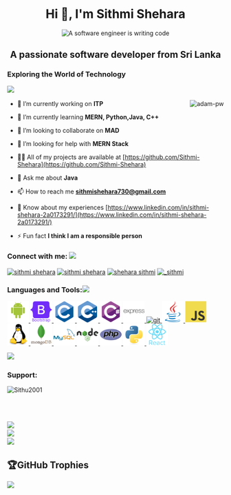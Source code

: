   <h1 align="center">Hi 👋, I'm Sithmi Shehara</h1> 

<p align="center"><img src="https://raw.githubusercontent.com/royrustdev/royrustdev/main/assets/img/programming1.webp" alt="A software engineer is writing code" width="400" />
<h2 align="center">A passionate software developer from Sri Lanka</h2>

### Exploring the World of Technology
<a href="https://www.youtube.com/watch?v=dQw4w9WgXcQ"><img src="https://user-images.githubusercontent.com/73097560/115834477-dbab4500-a447-11eb-908a-139a6edaec5c.gif"></a>


<p><img align="right" src="https://github.com/Adam-pw/Adam-pw/blob/main/animation_500_kxa883sd.gif" alt="adam-pw" /></p>

- 🔭 I’m currently working on **ITP**

- 🌱 I’m currently learning **MERN, Python,Java, C++**

- 👯 I’m looking to collaborate on **MAD**

- 🤝 I’m looking for help with **MERN Stack**

- 👨‍💻 All of my projects are available at [https://github.com/Sithmi-Shehara](https://github.com/Sithmi-Shehara)

- 💬 Ask me about **Java**

- 📫 How to reach me **sithmishehara730@gmail.com**

- 📄 Know about my experiences [https://www.linkedin.com/in/sithmi-shehara-2a0173291/](https://www.linkedin.com/in/sithmi-shehara-2a0173291/)

- ⚡ Fun fact **I think I am a responsible person**

<h3 align="left"> Connect with me: <img src='https://raw.githubusercontent.com/ShahriarShafin/ShahriarShafin/main/Assets/handshake.gif' width="100px"> </h3>
<p align="left">
<a href="https://www.linkedin.com/in/sithmi-shehara-2a0173291/" target="blank"><img align="center" src="https://raw.githubusercontent.com/rahuldkjain/github-profile-readme-generator/master/src/images/icons/Social/linked-in-alt.svg" alt="sithmi shehara" height="50" width="50" /></a>
<a href="https://www.facebook.com/sithmi.shehara.37" target="blank"><img align="center" src="https://raw.githubusercontent.com/rahuldkjain/github-profile-readme-generator/master/src/images/icons/Social/facebook.svg" alt="sithmi shehara" height="50" width="50" /></a>
<a href="https://www.instagram.com/sheharasithmi/" target="blank"><img align="center" src="https://raw.githubusercontent.com/rahuldkjain/github-profile-readme-generator/master/src/images/icons/Social/instagram.svg" alt="shehara sithmi" height="50" width="50" /></a>
<a href="Sithmi-Shehara/discordapp.com/users/1104427391700451329/" target="blank"><img align="center" src="https://raw.githubusercontent.com/rahuldkjain/github-profile-readme-generator/master/src/images/icons/Social/discord.svg" alt="_sithmi" height="50" width="50" /></a>
</p>

<h3 align="left">Languages and Tools:<img src="https://media.giphy.com/media/ObNTw8Uzwy6KQ/giphy.gif" width="30px"></h3>
<p align="left">

<p align="left"> <a href="https://developer.android.com" target="_blank" rel="noreferrer"> <img src="https://raw.githubusercontent.com/devicons/devicon/master/icons/android/android-original-wordmark.svg" alt="android" width="50" height="50"/> </a> <a href="https://getbootstrap.com" target="_blank" rel="noreferrer"> <img src="https://raw.githubusercontent.com/devicons/devicon/master/icons/bootstrap/bootstrap-plain-wordmark.svg" alt="bootstrap" width="50" height="50"/> </a> <a href="https://www.cprogramming.com/" target="_blank" rel="noreferrer"> <img src="https://raw.githubusercontent.com/devicons/devicon/master/icons/c/c-original.svg" alt="c" width="50" height="50"/> </a> <a href="https://www.w3schools.com/cpp/" target="_blank" rel="noreferrer"> <img src="https://raw.githubusercontent.com/devicons/devicon/master/icons/cplusplus/cplusplus-original.svg" alt="cplusplus" width="50" height="50"/> </a> <a href="https://www.w3schools.com/cs/" target="_blank" rel="noreferrer"> <img src="https://raw.githubusercontent.com/devicons/devicon/master/icons/csharp/csharp-original.svg" alt="csharp" width="50" height="50"/> </a> <a href="https://expressjs.com" target="_blank" rel="noreferrer"> <img src="https://raw.githubusercontent.com/devicons/devicon/master/icons/express/express-original-wordmark.svg" alt="express" width="50" height="50"/> </a> <a href="https://git-scm.com/" target="_blank" rel="noreferrer"> <img src="https://www.vectorlogo.zone/logos/git-scm/git-scm-icon.svg" alt="git" width="40" height="40"/> </a> <a href="https://www.java.com" target="_blank" rel="noreferrer"> <img src="https://raw.githubusercontent.com/devicons/devicon/master/icons/java/java-original.svg" alt="java" width="50" height="50"/> </a> <a href="https://developer.mozilla.org/en-US/docs/Web/JavaScript" target="_blank" rel="noreferrer"> <img src="https://raw.githubusercontent.com/devicons/devicon/master/icons/javascript/javascript-original.svg" alt="javascript" width="50" height="50"/> </a> <a href="https://www.linux.org/" target="_blank" rel="noreferrer"> <img src="https://raw.githubusercontent.com/devicons/devicon/master/icons/linux/linux-original.svg" alt="linux" width="50" height="50"/> </a> <a href="https://www.mongodb.com/" target="_blank" rel="noreferrer"> <img src="https://raw.githubusercontent.com/devicons/devicon/master/icons/mongodb/mongodb-original-wordmark.svg" alt="mongodb" width="50" height="50"/> </a> <a href="https://www.mysql.com/" target="_blank" rel="noreferrer"> <img src="https://raw.githubusercontent.com/devicons/devicon/master/icons/mysql/mysql-original-wordmark.svg" alt="mysql" width="50" height="50"/> </a> <a href="https://nodejs.org" target="_blank" rel="noreferrer"> <img src="https://raw.githubusercontent.com/devicons/devicon/master/icons/nodejs/nodejs-original-wordmark.svg" alt="nodejs" width="50" height="50"/> </a> <a href="https://www.php.net" target="_blank" rel="noreferrer"> <img src="https://raw.githubusercontent.com/devicons/devicon/master/icons/php/php-original.svg" alt="php" width="50" height="50"/> </a> <a href="https://www.python.org" target="_blank" rel="noreferrer"> <img src="https://raw.githubusercontent.com/devicons/devicon/master/icons/python/python-original.svg" alt="python" width="50" height="50"/> </a> <a href="https://reactjs.org/" target="_blank" rel="noreferrer"> <img src="https://raw.githubusercontent.com/devicons/devicon/master/icons/react/react-original-wordmark.svg" alt="react" width="50" height="50"/> </a> </p>

<a href="https://www.youtube.com/watch?v=dQw4w9WgXcQ"><img src="https://user-images.githubusercontent.com/73097560/115834477-dbab4500-a447-11eb-908a-139a6edaec5c.gif"></a>


<h3 align="left">Support:</h3>
<p><a href="https://www.buymeacoffee.com/Sithu2001"> <img align="left" src="https://cdn.buymeacoffee.com/buttons/v2/default-yellow.png" height="60" width="210" alt="Sithu2001" /></a></p><br><br>
<br></br>

![](https://github-readme-stats.vercel.app/api?username=Sithmi-Shehara&theme=radical&hide_border=false&include_all_commits=false&count_private=false)<br/>
![](https://github-readme-streak-stats.herokuapp.com/?user=Sithmi-Shehara&theme=radical&hide_border=false)<br/>
![](https://github-readme-stats.vercel.app/api/top-langs/?username=Sithmi-Shehara&theme=radical&hide_border=false&include_all_commits=false&count_private=false&layout=compact)

## 🏆GitHub Trophies
![](https://github-profile-trophy.vercel.app/?username=Sithmi-Shehara&theme=discord&no-frame=false&no-bg=false&margin-w=4)

<br></br>


